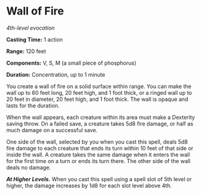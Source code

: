 <title>Wall of Fire</title>

# Wall of Fire

_4th-level evocation_

**Casting Time:** 1 action

**Range:** 120 feet

**Components:** V, S, M (a small piece of
phosphorus)

**Duration:** Concentration, up to 1 minute

You create a wall of fire on a solid surface
within range. You can make the wall up to 60
feet long, 20 feet high, and 1 foot thick, or
a ringed wall up to 20 feet in diameter, 20
feet high, and 1 foot thick. The wall is
opaque and lasts for the
duration.

When the wall appears, each creature within
its area must make a Dexterity saving throw.
On a failed save, a creature takes 5d8 fire
damage, or half as much damage on a
successful save.

One side of the wall, selected by you when
you cast this spell, deals 5d8 fire damage to
each creature that ends its turn within 10
feet of that side or inside the wall. A
creature takes the same damage when it enters
the wall for the first time on a turn or ends
its turn there. The other side of the wall
deals no damage.

_**At Higher Levels.**_ When you cast this
spell using a spell slot of 5th level or
higher, the damage increases by 1d8 for each
slot level above 4th.



